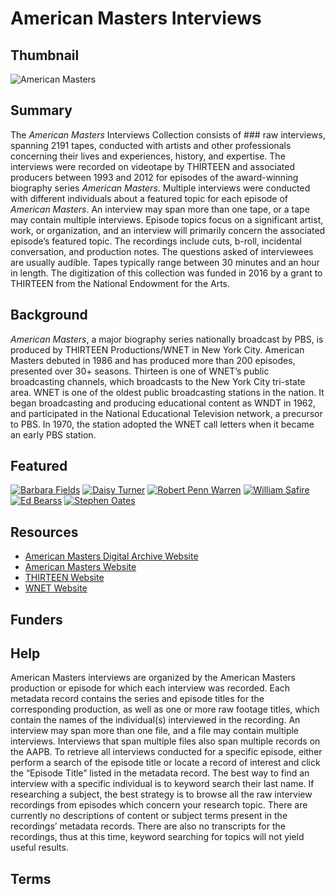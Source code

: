 # American Masters Interviews

## Thumbnail

![American Masters](https://s3.amazonaws.com/americanarchive.org/special-collections/American_Masters_logo.jpg "American Masters Interviews")

## Summary

The <em>American Masters</em> Interviews Collection consists of ### raw interviews, spanning 2191 tapes, conducted with artists and other professionals concerning their lives and experiences, history, and expertise. The interviews were recorded on videotape by THIRTEEN and associated producers between 1993 and 2012 for episodes of the award-winning biography series <em>American Masters</em>. Multiple interviews were conducted with different individuals about a featured topic for each episode of <em>American Masters</em>. An interview may span more than one tape, or a tape may contain multiple interviews. Episode topics focus on a significant artist, work, or organization, and an interview will primarily concern the associated episode’s featured topic.  The recordings include cuts, b-roll, incidental conversation, and production notes. The questions asked of interviewees are usually audible. Tapes typically range between 30 minutes and an hour in length. The digitization of this collection was funded in 2016 by a grant to THIRTEEN from the National Endowment for the Arts.

## Background

<em>American Masters</em>, a major biography series nationally broadcast by PBS, is produced by THIRTEEN Productions/WNET in New York City. American Masters debuted in 1986 and has produced more than 200 episodes, presented over 30+ seasons. Thirteen is one of WNET’s public broadcasting channels, which broadcasts to the New York City tri-state area. WNET is one of the oldest public broadcasting stations in the nation. It began broadcasting and producing educational content as WNDT in 1962, and participated in the National Educational Television network, a precursor to PBS. In 1970, the station adopted the WNET call letters when it became an early PBS station.

## Featured

[![Barbara Fields](https://s3.amazonaws.com/americanarchive.org/special-collections/cpb-aacip_509-2r3nv99t98.jpg)](/catalog/cpb-aacip_509-2r3nv99t98)
[![Daisy Turner](https://s3.amazonaws.com/americanarchive.org/special-collections/cpb-aacip_509-6h4cn6zm21.jpg)](/catalog/cpb-aacip_509-6h4cn6zm21)
[![Robert Penn Warren](https://s3.amazonaws.com/americanarchive.org/special-collections/cpb-aacip_509-f18sb3xm7h.jpg)](/catalog/pb-aacip_509-f18sb3xm7h)
[![William Safire](https://s3.amazonaws.com/americanarchive.org/special-collections/cpb-aacip_509-js9h41kc8n.jpg)](/catalog/cpb-aacip_509-js9h41kc8n)
[![Ed Bearss](https://s3.amazonaws.com/americanarchive.org/special-collections/cpb-aacip_509-pk06w9749m.jpg)](/catalog/cpb-aacip_509-pk06w9749m)
[![Stephen Oates](https://s3.amazonaws.com/americanarchive.org/special-collections/cpb-aacip_509-t727941r7b.jpg)](/catalog/cpb-aacip_509-t727941r7b)


## Resources

- [American Masters Digital Archive Website](http://www.pbs.org/wnet/americanmasters/digital-archive/)
- [American Masters Website](http://www.pbs.org/wnet/americanmasters/)
- [THIRTEEN Website](http://www.thirteen.org/)
- [WNET Website](http://www.wnet.org/)

## Funders

## Help

American Masters interviews are organized by the American Masters production or episode for which each interview was recorded. Each metadata record contains the series and episode titles for the corresponding production, as well as one or more raw footage titles, which contain the names of the individual(s) interviewed in the recording. An interview may span more than one file, and a file may contain multiple interviews. Interviews that span multiple files also span multiple records on the AAPB. To retrieve all interviews conducted for a specific episode, either perform a search of the episode title or locate a record of interest and click the “Episode Title” listed in the metadata record. The best way to find an interview with a specific individual is to keyword search their last name. If researching a subject, the best strategy is to browse all the raw interview recordings from episodes which concern your research topic. There are currently no descriptions of content or subject terms present in the recordings’ metadata records. There are also no transcripts for the recordings, thus at this time, keyword searching for topics will not yield useful results.

## Terms
